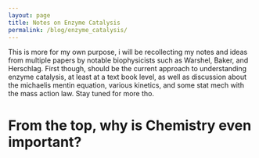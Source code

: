 ```yaml
---
layout: page
title: Notes on Enzyme Catalysis
permalink: /blog/enzyme_catalysis/
---
```


This is more for my own purpose, i will be recollecting my notes and ideas from multiple papers by notable biophysicists such as Warshel, Baker, and Herschlag. First though, should be the current approach to understanding enzyme catalysis, at least at a text book level, as well as discussion about the michaelis mentin equation, various kinetics, and some stat mech with the mass action law. Stay tuned for more tho.

# From the top, why is Chemistry even important?

